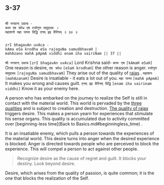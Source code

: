 ## 3-37


```shloka-sa

श्री भगवान् उवाच -
काम एष क्रोध एष रजोगुण समुद्भवः ।
महाशनो महा पाप्मा विद्धि एनम् इह वैरिणम् ॥ ३७ ॥

```
```shloka-sa-hk

zrI bhagavAn uvAca -
kAma eSa krodha eSa rajoguNa samudbhavaH |
mahAzano mahA pApmA viddhi enam iha vairiNam || 37 ||

```
`श्री भगवान् उवाच` `[zrI bhagavAn uvAca]` Lord Krishna said- `कामः एषः` `[kAmaH eSaH]` One reason is desire, `एषः क्रोधः` `[eSaH krodhaH]` the other reason is anger. `रजोगुण समुद्भवः` `[rajoguNa samudbhavaH]` They arise out of the quality of 
[rajas](2-45_to_2-46.md#satva_rajas_tamas)
. `महाशनः` `[mahAzanaH]` Desire is insatiable - it eats a lot out of you. `महा पाप्मा` `[mahA pApmA]` It makes you wrong and causes guilt. `एनम् इह वैरिनम् विद्धि` `[enam iha vairinam viddhi]` Know it as your enemy here.

A person who has embarked on the journey to realize the Self is still in contact with the material world. This world is pervaded by the 
[three qualities](2-45_to_2-46.md#satva_rajas_tamas)
 and is subject to creation and destruction. 
[The quality of rajas](2-45_to_2-46.md#satva_rajas_tamas)
 triggers desire. This makes a person yearn for experiences that stimulate his sense organs. This quality is accumulated due to activity committed over 
[beginning-less time](Back to Basics.md#beginningless_time)
. 

It is an insatiable enemy, which pulls a person towards the experiences of the material world. This desire turns into anger when the desired experience is blocked. Anger is directed towards people who are perceived to block the experience. This will compel a person to act against other people. 



<a name='applnote_70'></a>
> Recognize desire as the cause of regret and guilt. It blocks your destiny. Look beyond desire.



Desire, which arises from the quality of passion, is quite common; it is the one that blocks the realization of the Self.


